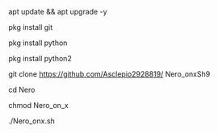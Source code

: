 apt update && apt upgrade -y 

pkg install git

pkg install python

pkg install python2

git clone https://github.com/Asclepio2928819/
Nero_onxSh9

cd Nero 

chmod Nero_on_x

./Nero_onx.sh







